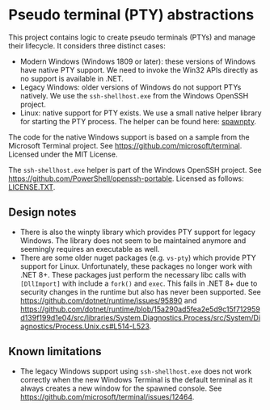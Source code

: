 # Pseudo terminal (PTY) abstractions
This project contains logic to create pseudo terminals (PTYs) and manage their lifecycle.
It considers three distinct cases:
- Modern Windows (Windows 1809 or later): these versions of Windows have native PTY support.
  We need to invoke the Win32 APIs directly as no support is available in .NET.
- Legacy Windows: older versions of Windows do not support PTYs natively.
  We use the `ssh-shellhost.exe` from the Windows OpenSSH project.
- Linux: native support for PTY exists. We use a small native helper library for
  starting the PTY process. The helper can be found here: [spawnpty](./../spawnpty/).

The code for the native Windows support is based on a sample from the Microsoft Terminal project.
See https://github.com/microsoft/terminal. Licensed under the MIT License.

The `ssh-shellhost.exe` helper is part of the Windows OpenSSH project.
See https://github.com/PowerShell/openssh-portable. Licensed as follows:
[LICENSE.TXT](./native/win-x64/LICENSE.txt).

## Design notes
- There is also the winpty library which provides PTY support for legacy Windows.
  The library does not seem to be maintained anymore and seemingly requires an
  executable as well.
- There are some older nuget packages (e.g. `vs-pty`) which provide PTY support for Linux.
  Unfortunately,  these packages no longer work with .NET 8+. These packages just perform
  the necessary libc calls with `[DllImport]` with include a `fork()` and `exec`. This
  fails in .NET 8+ due to security changes in the runtime but also has never been supported.
  See https://github.com/dotnet/runtime/issues/95890 and
  https://github.com/dotnet/runtime/blob/15a290ad5fea2e5d9c15f712959d139f199d1e04/src/libraries/System.Diagnostics.Process/src/System/Diagnostics/Process.Unix.cs#L514-L523.

## Known limitations
- The legacy Windows support using `ssh-shellhost.exe` does not work correctly when the
  new Windows Terminal is the default terminal as it always creates a new window for the
  spawned console. See https://github.com/microsoft/terminal/issues/12464.
